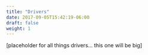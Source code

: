 ```yaml
---
title: "Drivers"
date: 2017-09-05T15:42:19-06:00
draft: false
weight: 1
---
```

[placeholder for all things drivers… this one will be big]